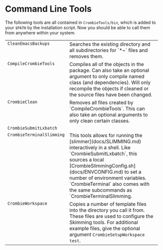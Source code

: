 # Command Line Tools

The following tools are all contained in `CrombieTools/bin`, which is added to your `$PATH` by the installation script.
Now you should be able to call them from anywhere within your system.

<table cellpadding=20>
  <tr>
    <td align="left" valign="top">
      <code>CleanEmacsBackups</code>
    </td>
    <td align="left">
       Searches the existing directory and all subdirectories for `*~` files and removes them.
    </td>
  </tr>
  <tr>
    <td align="left" valign="top">
      <code>CompileCrombieTools</code>
    </td>
    <td align="left">
      Compiles all of the objects in the package.
      Can also take an optional argument to only compile named class (and dependencies).
      Will only recompile the objects if cleaned or the source files have been changed.
    </td>
  </tr>
  <tr>
    <td align="left" valign="top">
      <code>CrombieClean</code>
    </td>
    <td align="left">
      Removes all files created by `CompileCrombieTools`.
      This can also take an optional arguments to only clean certain classes.
    </td>
  </tr>
  <tr>
    <td align="left" valign="top">
      <code>CrombieSubmitLxbatch</code>
    </td>
    <td align="left">
    </td>
  </tr>
  <tr>
    <td align="left" valign="top">
      <code>CrombieTerminalSlimming</code>
    </td>
    <td align="left">
      This tools allows for running the [slimmer](docs/SLIMMING.md) interactively in a shell.
      Like `CrombieSubmitLxbatch`, this sources a local [CrombieSlimmingConfig.sh](docs/ENVCONFIG.md) to set a number of environment variables.
      `CrombieTerminal` also comes with the same subcommands as `CrombieTerminalSlimming.
    </td>
  </tr>
  <tr>
    <td align="left" valign="top">
      <code>CrombieWorkspace</code>
    </td>
    <td align="left">
      Copies a number of template files into the directory you call it from.
      These files are used to configure the Skimming tools.
      For additional example files, give the optional argument <code>CrombieSetupWorkspace test</code>.
    </td>
  </tr>
</table>
